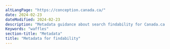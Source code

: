 ```yaml
---
altLangPage: "https://conception.canada.ca/"
date: 2024-02-23
dateModified: 2024-02-23
description: "Metadata guidance about search findability for Canada.ca web pages"
Keywords: "waffles"
section-title: "Metadata"
title: "Metadata for findability"
---
```

